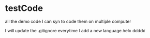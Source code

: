 testCode
========

all the demo code I can syn to code them on multiple computer

I will update the .gitignore everytime I add a new language.helo  ddddd
